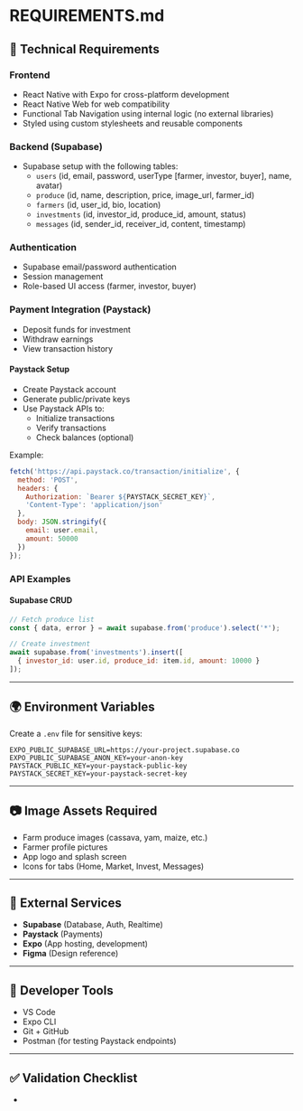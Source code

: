 # REQUIREMENTS.md

## 🔧 Technical Requirements

### Frontend

- React Native with Expo for cross-platform development
- React Native Web for web compatibility
- Functional Tab Navigation using internal logic (no external libraries)
- Styled using custom stylesheets and reusable components

### Backend (Supabase)

- Supabase setup with the following tables:
  - `users` (id, email, password, userType [farmer, investor, buyer], name, avatar)
  - `produce` (id, name, description, price, image\_url, farmer\_id)
  - `farmers` (id, user\_id, bio, location)
  - `investments` (id, investor\_id, produce\_id, amount, status)
  - `messages` (id, sender\_id, receiver\_id, content, timestamp)

### Authentication

- Supabase email/password authentication
- Session management
- Role-based UI access (farmer, investor, buyer)

### Payment Integration (Paystack)

- Deposit funds for investment
- Withdraw earnings
- View transaction history

#### Paystack Setup

- Create Paystack account
- Generate public/private keys
- Use Paystack APIs to:
  - Initialize transactions
  - Verify transactions
  - Check balances (optional)

Example:

```js
fetch('https://api.paystack.co/transaction/initialize', {
  method: 'POST',
  headers: {
    Authorization: `Bearer ${PAYSTACK_SECRET_KEY}`,
    'Content-Type': 'application/json'
  },
  body: JSON.stringify({
    email: user.email,
    amount: 50000
  })
});
```

### API Examples

#### Supabase CRUD

```js
// Fetch produce list
const { data, error } = await supabase.from('produce').select('*');

// Create investment
await supabase.from('investments').insert([
  { investor_id: user.id, produce_id: item.id, amount: 10000 }
]);
```

---

## 🌍 Environment Variables

Create a `.env` file for sensitive keys:

```
EXPO_PUBLIC_SUPABASE_URL=https://your-project.supabase.co
EXPO_PUBLIC_SUPABASE_ANON_KEY=your-anon-key
PAYSTACK_PUBLIC_KEY=your-paystack-public-key
PAYSTACK_SECRET_KEY=your-paystack-secret-key
```

---

## 📷 Image Assets Required

- Farm produce images (cassava, yam, maize, etc.)
- Farmer profile pictures
- App logo and splash screen
- Icons for tabs (Home, Market, Invest, Messages)

---

## 🔗 External Services

- **Supabase** (Database, Auth, Realtime)
- **Paystack** (Payments)
- **Expo** (App hosting, development)
- **Figma** (Design reference)

---

## 🧰 Developer Tools

- VS Code
- Expo CLI
- Git + GitHub
- Postman (for testing Paystack endpoints)

---

## ✅ Validation Checklist

-

